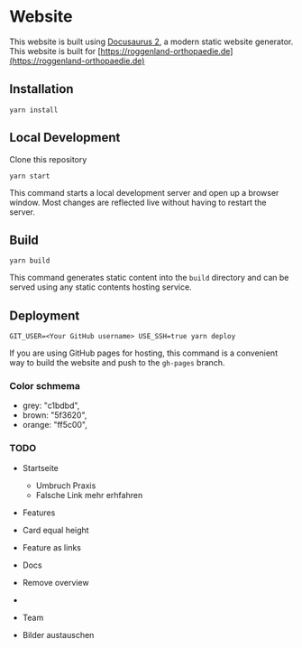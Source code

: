 # Website

This website is built using [Docusaurus 2](https://v2.docusaurus.io/), a modern static website generator.
This website is built for [https://roggenland-orthopaedie.de](https://roggenland-orthopaedie.de)

## Installation

```console
yarn install
```

## Local Development

Clone this repository

```console
yarn start
```

This command starts a local development server and open up a browser window. Most changes are reflected live without having to restart the server.

## Build

```console
yarn build
```

This command generates static content into the `build` directory and can be served using any static contents hosting service.

## Deployment

```console
GIT_USER=<Your GitHub username> USE_SSH=true yarn deploy
```

If you are using GitHub pages for hosting, this command is a convenient way to build the website and push to the `gh-pages` branch.

### Color schmema

- grey: "c1bdbd",
- brown: "5f3620",
- orange: "ff5c00",

### TODO

- Startseite
  - Umbruch Praxis
  - Falsche Link mehr erhfahren
- Features
- Card equal height
- Feature as links

- Docs
- Remove overview
-
- Team
- Bilder austauschen
